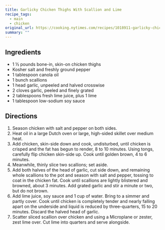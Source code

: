 ```yaml
---
title: Garlicky Chicken Thighs With Scallion and Lime
recipe_tags:
  - main
  - chicken
original_url: https://cooking.nytimes.com/recipes/1018911-garlicky-chicken-thighs-with-scallion-and-lime
summary: ""
---
```


## Ingredients

* 1 ½ pounds bone-in, skin-on chicken thighs
* Kosher salt and freshly ground pepper
* 1 tablespoon canola oil
* 1 bunch scallions
* 1 head garlic, unpeeled and halved crosswise
* 2 cloves garlic, peeled and finely grated
* 2 tablespoons fresh lime juice, plus 1 lime
* 1 tablespoon low-sodium soy sauce

## Directions

1. Season chicken with salt and pepper on both sides.
1. Heat oil in a large Dutch oven or large, high-sided skillet over medium heat.
1. Add chicken, skin-side down and cook, undisturbed, until chicken is crisped and the fat has begun to render, 8 to 10 minutes. Using tongs, carefully flip chicken skin-side up. Cook until golden brown, 4 to 6 minutes.
1. Meanwhile, thinly slice two scallions; set aside.
1. Add both halves of the head of garlic, cut side down, and remaining whole scallions to the pot and season with salt and pepper, tossing to coat in the chicken fat. Cook until scallions are lightly blistered and browned, about 3 minutes. Add grated garlic and stir a minute or two, but do not brown.
1. Add lime juice, soy sauce and 1 cup of water. Bring to a simmer and partly cover. Cook until chicken is completely tender and nearly falling apart on the underside and liquid is reduced by three-quarters, 15 to 20 minutes. Discard the halved head of garlic.
1. Scatter sliced scallion over chicken and using a Microplane or zester, zest lime over. Cut lime into quarters and serve alongside.